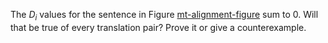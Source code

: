 

The $D_i$ values for the sentence in
Figure <a class="insideBookFigRef" target="_blank" href="https://aimacode.github.io/aima-exercises/figures/mt-alignment-figure.png">mt-alignment-figure</a> sum to 0. Will that be true
of every translation pair? Prove it or give a counterexample.
